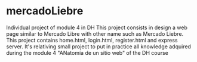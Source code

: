 # mercadoLiebre
Individual project of module 4 in DH
This project consists in design a web page similar to Mercado Libre with other name such as Mercado Liebre. This project contains home.html, login.html, register.html and express server. It's relativing small project to put in practice all knowledge adquired during the module 4 "ANatomía de un sitio web" of the DH course
